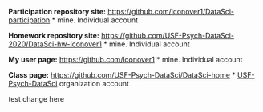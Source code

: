 **Participation repository site:**
https://github.com/lconover1/DataSci-participation
	* mine.  Individual account

**Homework repository site:**
https://github.com/USF-Psych-DataSci-2020/DataSci-hw-lconover1
	* mine.  Individual account

**My user page:**
https://github.com/lconover1
	* mine.  Individual account

**Class page:**
https://github.com/USF-Psych-DataSci/DataSci-home
	* [USF-Psych-DataSci](https://github.com/USF-Psych-DataSci-2020) organization account

test change here